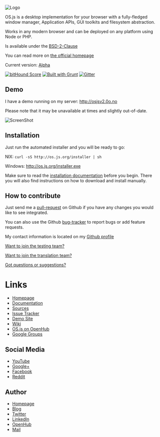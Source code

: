 ![Logo](https://raw.githubusercontent.com/andersevenrud/OS.js-v2/master/doc/logo-horizontal.png)

OS.js is a desktop implementation for your browser with a fully-fledged window manager, Application APIs, GUI toolkits and filesystem abstraction.

Works in any modern browser and can be deployed on any platform using Node or PHP.

Is available under the [BSD-2-Clause](https://raw.githubusercontent.com/andersevenrud/OS.js-v2/master/LICENSE)

You can read more on [the official homepage](http://os.js.org/)

Current version: [Alpha](https://github.com/andersevenrud/OS.js-v2/wiki/Current-Version)

[![bitHound Score](https://www.bithound.io/github/andersevenrud/OS.js-v2/badges/score.svg)](https://www.bithound.io/github/andersevenrud/OS.js-v2) [![Built with Grunt](https://cdn.gruntjs.com/builtwith.png)](http://gruntjs.com/) [![Gitter](https://badges.gitter.im/Join%20Chat.svg)](https://gitter.im/andersevenrud/OS.js-v2?utm_source=badge&utm_medium=badge&utm_campaign=pr-badge)


## Demo

I have a demo running on my server: http://osjsv2.0o.no

Please note that it may be unavailable at times and slightly out-of-date.

![ScreenShot](https://raw.githubusercontent.com/andersevenrud/OS.js-v2/master/doc/screenshot.png)

## Installation

Just run the automated installer and you will be ready to go:

NIX: `curl -sS http://os.js.org/installer | sh`

Windows: http://os.js.org/installer.exe

Make sure to read the [installation documentation](https://github.com/andersevenrud/OS.js-v2/blob/master/INSTALL.md) before you begin. There you will also find instructions on how to download and install manually.

## How to contribute

Just send me a [pull-request](https://github.com/andersevenrud/OS.js-v2/pulls) on Github if you have any changes you would like to see integrated.

You can also use the Github [bug-tracker](https://github.com/andersevenrud/OS.js-v2/issues) to report bugs or add feature requests.

My contact information is located on my [Github profile](https://github.com/andersevenrud)

[Want to join the testing team?](https://github.com/andersevenrud/OS.js-v2/wiki/Join-the-testing-team)

[Want to join the translation team?](https://github.com/andersevenrud/OS.js-v2/wiki/Join-the-translation-team)

[Got questions or suggestions?](https://github.com/andersevenrud/OS.js-v2/issues/49)



# Links

* [Homepage](http://os.js.org/)
* [Documentation](http://os.js.org/doc/)
* [Sources](https://github.com/andersevenrud/OS.js-v2)
* [Issue Tracker](https://github.com/andersevenrud/OS.js-v2/issues)
* [Demo Site](http://osjsv2.0o.no/)
* [Wiki](https://github.com/andersevenrud/OS.js-v2/wiki)
* [OS.js on OpenHub](https://www.openhub.net/p/OS_js)
* [Google Groups](https://groups.google.com/forum/#!forum/osjsplatform)

## Social Media

* [YouTube](https://www.youtube.com/playlist?list=PLzC5Z5D-YLyEoYXWrxplUIek5uRyF92iG)
* [Google+](https://plus.google.com/b/113399210633478618934/113399210633478618934)
* [Facebook](https://www.facebook.com/pages/OSjs/226644300734574)
* [Reddit](http://www.reddit.com/r/osjs)

## Author

* [Homepage](http://andersevenrud.github.io/)
* [Blog](http://anderse.wordpress.com)
* [Twitter](https://twitter.com/andersevenrud)
* [LinkedIn](http://linkedin.com/in/andersevenrud)
* [OpenHub](https://www.openhub.net/accounts/andersevenrud)
* [Mail](andersevenrud@gmail.com)
